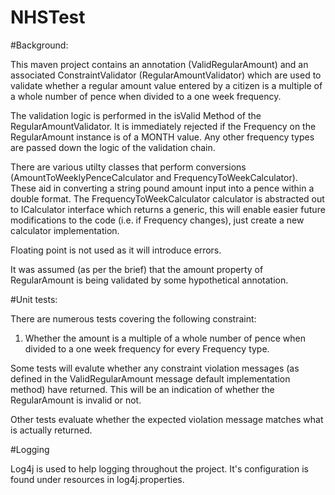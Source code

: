 # NHSTest

#Background:

This maven project contains an annotation (ValidRegularAmount) and an associated ConstraintValidator (RegularAmountValidator) which are used to validate whether a regular amount value entered by a citizen is a multiple of a whole number of pence when divided to a one week frequency. 

The validation logic is performed in the isValid Method of the RegularAmountValidator. It is immediately rejected if the Frequency on the RegularAmount instance is of a MONTH value. Any other frequency types are passed down the logic of the validation chain.

There are various utilty classes that perform conversions (AmountToWeeklyPenceCalculator and FrequencyToWeekCalculator). These aid in converting a string pound amount input into a pence within a double format. The FrequencyToWeekCalculator calculator is abstracted out to ICalculator interface which returns a generic, this will enable easier future modifications to the code (i.e. if Frequency changes), just create a new calculator implementation.

Floating point is not used as it will introduce errors.

It was assumed (as per the brief) that the amount property of RegularAmount is being validated by some hypothetical annotation.

#Unit tests:

There are numerous tests covering the following constraint:

 1. Whether the amount is a multiple of a whole number of pence when divided to a one week frequency for every Frequency type.
 
Some tests will evalute whether any constraint violation messages (as defined in the ValidRegularAmount message default implementation   method) have returned. This will be an indication of whether the RegularAmount is invalid or not.
 
Other tests evaluate whether the expected violation message matches what is actually returned. 

#Logging

Log4j is used to help logging throughout the project. It's configuration is found under resources in log4j.properties.

